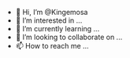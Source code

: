 - 👋 Hi, I’m @Kingemosa
- 👀 I’m interested in ...
- 🌱 I’m currently learning ...
- 💞️ I’m looking to collaborate on ...
- 📫 How to reach me ...

<!---
Kingemosa/Kingemosa is a ✨ special ✨ repository because its `README.md` (this file) appears on your GitHub profile.
You can click the Preview link to take a look at your changes.
--->
